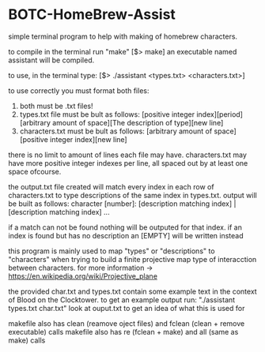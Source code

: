 # BOTC-HomeBrew-Assist
simple terminal program to help with making of homebrew characters.

to compile in the terminal run "make" [$> make]
an executable named assistant will be compiled.

to use, in the terminal type: [$> ./assistant <types.txt> <characters.txt>]

to use correctly you must format both files:

1. both must be .txt files!
2. types.txt file must be bult as follows: [positive integer index][period][arbitrary amount of space][The description of type][new line]
3. characters.txt must be bult as follows: [arbitrary amount of space][positive integer index][new line]

there is no limit to amount of lines each file may have.
characters.txt may have more positive integer indexes per line, all spaced out by at least one space ofcourse.

the output.txt file created will match every index in each row of characters.txt to type descriptions of the same index in types.txt.
output will be built as follows: character [number]: [description matching index] | [description matching index] ...

if a match can not be found nothing will be outputed for that index.
if an index is found but has no description an [EMPTY] will be written instead

this program is mainly used to map "types" or "descriptions" to "characters" when trying to build a finite projective map type of interacction between characters.
for more information -> https://en.wikipedia.org/wiki/Projective_plane

the provided char.txt and types.txt contain some example text in the context of Blood on the Clocktower.
to get an example output run: "./assistant types.txt char.txt"
look at ouput.txt to get an idea of what this is used for

makefile also has clean (reamove oject files) and fclean (clean + remove executable) calls
makefile also has re (fclean + make) and all (same as make) calls